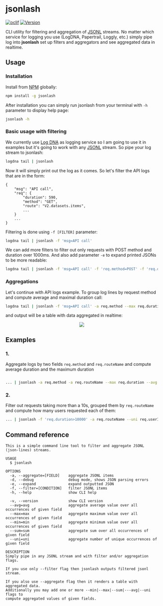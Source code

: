 jsonlash
========

[![oclif](https://img.shields.io/badge/cli-oclif-brightgreen.svg)](https://oclif.io)
[![Version](https://img.shields.io/npm/v/jsonlash.svg)](https://npmjs.org/package/jsonlash)

CLI utility for filtering and aggregation of [JSONL](http://jsonlines.org/) streams. No matter which service for logging you use (LogDNA, Papertrail, Loggly, etc.) simply pipe log into **jsonlash** set up filters and aggregators and see aggregated data in realtime.

## Usage

### Installation

Install from [NPM](http://npmjs.com) globally:

```bash
npm install -g jsonlash
```

After installation you can simply run jsonlash from your terminal with `-h` parameter to display help page:

```bash
jsonlash -h
```

### Basic usage with filtering

We currently use [Log DNA](https://logdna.com/) as logging service so I am going to use it in examples but it's going to work with any [JSONL](http://jsonlines.org/) stream. So pipe your log stream to jsonlash:

```bash
logdna tail | jsonlash
```

Now it will simply print out the log as it comes. So let's filter the API logs that are in the form:

```
{
    "msg": "API call",
    "req": {
        "duration": 590,
        "method": "GET",
        "route": "V2.datasets.items",
        ...
    }
    ...
}
```

Filtering is done using `-f [FILTER]` parameter:

```bash
logdna tail | jsonlash -f 'msg=API call'
```

We can add more filters to filter out only requests with POST method and duration over 1000ms. And also add parameter `-e` to expand printed JSONs to be more readable:

```bash
logdna tail | jsonlash -f 'msg=API call' -f 'req.method=POST' -f 'req.duration>1000' -e
```

### Aggregations

Let's continue with API logs example. To group log lines by request method and compute average and maximal duration call:

```bash
logdna tail | jsonlash -f 'msg=API call' -a req.method --max req.duration --avg req.duration
```

and output will be a table with data aggregated in realtime:

<div align="center">
    <img src="https://uc90d6b2f1095fdef187f2d0230d.previews.dropboxusercontent.com/p/orig/AANd1RKoGxAcGEkhWG_dY0JTl927e5STzencbkAfzAC5zvxrx9HH76iTZLib8fCyqCM2qWDBmlaYVHU93ETBmoVJhWK_-t9DccVvCCTYA5pqoaipZ68MzJRfAeYsiFyAZ5uetQVEZ7qpqyzQy2jo3i_9XmIviz0sYp7QbKUPK_OYOjH9CKgCIYWlXTSww7wgzY86P_vckZDrXXBMgBy6TrQf/p.gif?size=1280x960&size_mode=3" />
</div>

## Examples

### 1.

Aggregate logs by two fields `req.method` and `req.routeName` and compute average duration and the maximum duration

```bash

... | jsonlash -a req.method -a req.routeName --max req.duration --avg req.duration

```

### 2.

Filter out requests taking more than a 10s, grouped them by `req.routeName` and compute how many users requested each of them:

```bash
... | jsonlash -f 'req.duration>10000' -a req.routeName --uni req.userId
```

## Command reference

```
This is a simple command line tool to filter and aggregate JSONL (json-lines) streams.

USAGE
  $ jsonlash

OPTIONS
  -a, --aggregate=[FIELD]    aggregate JSONL items
  -d, --debug                debug mode, shows JSON parsing errors
  -e, --expand               expand outputted JSON
  -f, --filter=[CONDITION]   filter JSONL items
  -h, --help                 show CLI help

  -v, --version              show CLI version
  --avg=avg                  aggregate average value over all occurrences of given field
  --max=max                  aggregate maximum value over all occurrences of given field
  --min=min                  aggregate minimum value over all occurrences of given field
  --sum=sum                  aggregate sum over all occurrences of given field
  --uni=uni                  aggregate number of unique occurrences of given field

DESCRIPTION
Simply pipe in any JSONL stream and with filter and/or aggregation flags.

If you use only --filter flag then jsonlash outputs filtered jsonl stream.

If you also use --aggregate flag then it renders a table with aggregated data.
Additionally you may add one or more --min|--max|--sum|---avg|--uni flags to
compute aggregated values of given fields.
```

